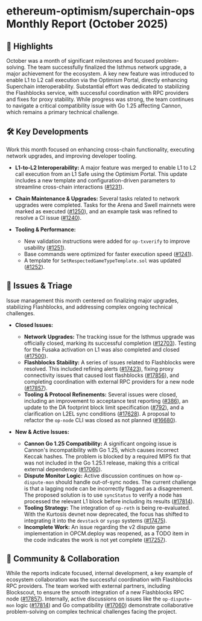 # ethereum-optimism/superchain-ops Monthly Report (October 2025)

## 🚀 Highlights
October was a month of significant milestones and focused problem-solving. The team successfully finalized the Isthmus network upgrade, a major achievement for the ecosystem. A key new feature was introduced to enable L1 to L2 call execution via the Optimism Portal, directly enhancing Superchain interoperability. Substantial effort was dedicated to stabilizing the Flashblocks service, with successful coordination with RPC providers and fixes for proxy stability. While progress was strong, the team continues to navigate a critical compatibility issue with Go 1.25 affecting Cannon, which remains a primary technical challenge.

## 🛠️ Key Developments
Work this month focused on enhancing cross-chain functionality, executing network upgrades, and improving developer tooling.

*   **L1-to-L2 Interoperability:** A major feature was merged to enable L1 to L2 call execution from an L1 Safe using the Optimism Portal. This update includes a new template and configuration-driven parameters to streamline cross-chain interactions ([#1231](https://github.com/ethereum-optimism/superchain-ops/pull/1231)).

*   **Chain Maintenance & Upgrades:** Several tasks related to network upgrades were completed. Tasks for the Arena and Swell mainnets were marked as executed ([#1250](https://github.com/ethereum-optimism/superchain-ops/pull/1250)), and an example task was refined to resolve a CI issue ([#1240](https://github.com/ethereum-optimism/superchain-ops/pull/1240)).

*   **Tooling & Performance:**
    *   New validation instructions were added for `op-txverify` to improve usability ([#1251](https://github.com/ethereum-optimism/superchain-ops/pull/1251)).
    *   Base commands were optimized for faster execution speed ([#1241](https://github.com/ethereum-optimism/superchain-ops/pull/1241)).
    *   A template for `SetRespectedGameTypeTemplate.sol` was updated ([#1252](https://github.com/ethereum-optimism/superchain-ops/pull/1252)).

## 🐛 Issues & Triage
Issue management this month centered on finalizing major upgrades, stabilizing Flashblocks, and addressing complex ongoing technical challenges.

*   **Closed Issues:**
    *   **Network Upgrades:** The tracking issue for the Isthmus upgrade was officially closed, marking its successful completion ([#12703](https://github.com/ethereum-optimism/superchain-ops/issues/12703)). Testing for the Fusaka activation on L1 was also completed and closed ([#17500](https://github.com/ethereum-optimism/superchain-ops/issues/17500)).
    *   **Flashblocks Stability:** A series of issues related to Flashblocks were resolved. This included refining alerts ([#17423](https://github.com/ethereum-optimism/superchain-ops/issues/17423)), fixing proxy connectivity issues that caused lost flashblocks ([#17856](https://github.com/ethereum-optimism/superchain-ops/issues/17856)), and completing coordination with external RPC providers for a new node ([#17857](https://github.com/ethereum-optimism/superchain-ops/issues/17857)).
    *   **Tooling & Protocol Refinements:** Several issues were closed, including an improvement to acceptance test reporting ([#386](https://github.com/ethereum-optimism/superchain-ops/issues/386)), an update to the DA footprint block limit specification ([#792](https://github.com/ethereum-optimism/superchain-ops/issues/792)), and a clarification on L2EL sync conditions ([#17628](https://github.com/ethereum-optimism/superchain-ops/issues/17628)). A proposal to refactor the `op-node` CLI was closed as not planned ([#16680](https://github.com/ethereum-optimism/superchain-ops/issues/16680)).

*   **New & Active Issues:**
    *   **Cannon Go 1.25 Compatibility:** A significant ongoing issue is Cannon's incompatibility with Go 1.25, which causes incorrect Keccak hashes. The problem is blocked by a required MIPS fix that was not included in the Go 1.25.1 release, making this a critical external dependency ([#17060](https://github.com/ethereum-optimism/superchain-ops/issues/17060)).
    *   **Dispute Monitor Logic:** Active discussion continues on how `op-dispute-mon` should handle out-of-sync nodes. The current challenge is that a lagging node can be incorrectly flagged as a disagreement. The proposed solution is to use `syncStatus` to verify a node has processed the relevant L1 block before including its results ([#17814](https://github.com/ethereum-optimism/superchain-ops/issues/17814)).
    *   **Tooling Strategy:** The integration of `op-reth` is being re-evaluated. With the Kurtosis devnet now deprecated, the focus has shifted to integrating it into the `devstack` or `sysgo` systems ([#17475](https://github.com/ethereum-optimism/superchain-ops/issues/17475)).
    *   **Incomplete Work:** An issue regarding the v2 dispute game implementation in OPCM.deploy was reopened, as a TODO item in the code indicates the work is not yet complete ([#17257](https://github.com/ethereum-optimism/superchain-ops/issues/17257)).

## 💬 Community & Collaboration
While the reports indicate focused, internal development, a key example of ecosystem collaboration was the successful coordination with Flashblocks RPC providers. The team worked with external partners, including Blockscout, to ensure the smooth integration of a new Flashblocks RPC node ([#17857](https://github.com/ethereum-optimism/superchain-ops/issues/17857)). Internally, active discussions on issues like the `op-dispute-mon` logic ([#17814](https://github.com/ethereum-optimism/superchain-ops/issues/17814)) and Go compatibility ([#17060](https://github.com/ethereum-optimism/superchain-ops/issues/17060)) demonstrate collaborative problem-solving on complex technical challenges facing the project.